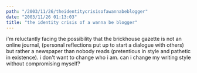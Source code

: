 ```yaml
---
path: "/2003/11/26/theidentitycrisisofawannabeblogger" 
date: "2003/11/26 01:13:03" 
title: "the identity crisis of a wanna be blogger" 
---
```

i'm reluctantly facing the possibility that the brickhouse gazette is not an online journal, (personal reflections put up to start a dialogue with others) but rather a newspaper than nobody reads (pretentious in style and pathetic in existence).  i don't want to change who i am.  can i change my writing style without compromising myself?